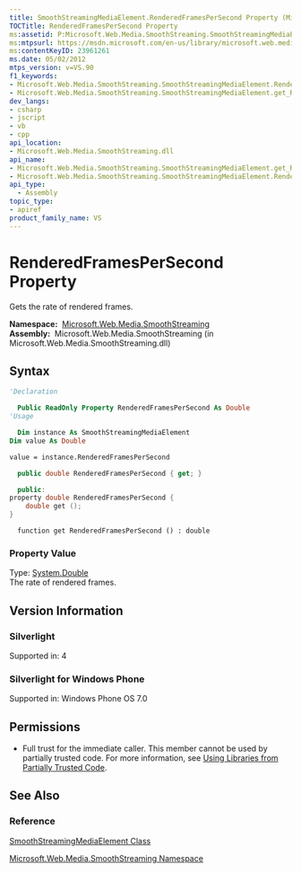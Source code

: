 ```yaml
---
title: SmoothStreamingMediaElement.RenderedFramesPerSecond Property (Microsoft.Web.Media.SmoothStreaming)
TOCTitle: RenderedFramesPerSecond Property
ms:assetid: P:Microsoft.Web.Media.SmoothStreaming.SmoothStreamingMediaElement.RenderedFramesPerSecond
ms:mtpsurl: https://msdn.microsoft.com/en-us/library/microsoft.web.media.smoothstreaming.smoothstreamingmediaelement.renderedframespersecond(v=VS.90)
ms:contentKeyID: 23961261
ms.date: 05/02/2012
mtps_version: v=VS.90
f1_keywords:
- Microsoft.Web.Media.SmoothStreaming.SmoothStreamingMediaElement.RenderedFramesPerSecond
- Microsoft.Web.Media.SmoothStreaming.SmoothStreamingMediaElement.get_RenderedFramesPerSecond
dev_langs:
- csharp
- jscript
- vb
- cpp
api_location:
- Microsoft.Web.Media.SmoothStreaming.dll
api_name:
- Microsoft.Web.Media.SmoothStreaming.SmoothStreamingMediaElement.get_RenderedFramesPerSecond
- Microsoft.Web.Media.SmoothStreaming.SmoothStreamingMediaElement.RenderedFramesPerSecond
api_type:
  - Assembly
topic_type:
- apiref
product_family_name: VS
---
```


# RenderedFramesPerSecond Property

Gets the rate of rendered frames.

**Namespace:**  [Microsoft.Web.Media.SmoothStreaming](microsoft-web-media-smoothstreaming-namespace_1.md)  
**Assembly:**  Microsoft.Web.Media.SmoothStreaming (in Microsoft.Web.Media.SmoothStreaming.dll)

## Syntax

```vb
'Declaration

  Public ReadOnly Property RenderedFramesPerSecond As Double
'Usage

  Dim instance As SmoothStreamingMediaElement
Dim value As Double

value = instance.RenderedFramesPerSecond
```

```csharp
  public double RenderedFramesPerSecond { get; }
```

```cpp
  public:
property double RenderedFramesPerSecond {
    double get ();
}
```

```jscript
  function get RenderedFramesPerSecond () : double
```

### Property Value

Type: [System.Double](https://msdn.microsoft.com/library/643eft0t)  
The rate of rendered frames.  

## Version Information

### Silverlight

Supported in: 4  

### Silverlight for Windows Phone

Supported in: Windows Phone OS 7.0  

## Permissions

  - Full trust for the immediate caller. This member cannot be used by partially trusted code. For more information, see [Using Libraries from Partially Trusted Code](https://msdn.microsoft.com/library/8skskf63).

## See Also

### Reference

[SmoothStreamingMediaElement Class](smoothstreamingmediaelement-class-microsoft-web-media-smoothstreaming_1.md)

[Microsoft.Web.Media.SmoothStreaming Namespace](microsoft-web-media-smoothstreaming-namespace_1.md)

